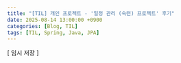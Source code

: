 ```yaml
---
title: "[TIL] 개인 프로젝트 - '일정 관리 (숙련) 프로젝트' 후기"
date: 2025-08-14 13:00:00 +0900
categories: [Blog, TIL]
tags: [TIL, Spring, Java, JPA]
---
```


[ 임시 저장 ]